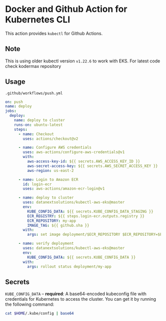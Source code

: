 # Docker and Github Action for Kubernetes CLI

This action provides `kubectl` for Github Actions.

## Note

This is using older kubectl version `v1.22.6` to work with EKS. For latest code check kodermax repository

## Usage

`.github/workflows/push.yml`

```yaml
on: push
name: deploy
jobs:
  deploy:
    name: deploy to cluster
    runs-on: ubuntu-latest
    steps:
      - name: Checkout
        uses: actions/checkout@v2

      - name: Configure AWS credentials
        uses: aws-actions/configure-aws-credentials@v1
        with:
          aws-access-key-id: ${{ secrets.AWS_ACCESS_KEY_ID }}
          aws-secret-access-key: ${{ secrets.AWS_SECRET_ACCESS_KEY }}
          aws-region: us-east-2

      - name: Login to Amazon ECR
        id: login-ecr
        uses: aws-actions/amazon-ecr-login@v1

      - name: deploy to cluster
        uses: datanextsolutions/kubectl-aws-eks@master
        env:
          KUBE_CONFIG_DATA: ${{ secrets.KUBE_CONFIG_DATA_STAGING }}
          ECR_REGISTRY: ${{ steps.login-ecr.outputs.registry }}
          ECR_REPOSITORY: my-app
          IMAGE_TAG: ${{ github.sha }}
        with:
          args: set image deployment/$ECR_REPOSITORY $ECR_REPOSITORY=$ECR_REGISTRY/$ECR_REPOSITORY:$IMAGE_TAG

      - name: verify deployment
        uses: datanextsolutions/kubectl-aws-eks@master
        env:
          KUBE_CONFIG_DATA: ${{ secrets.KUBE_CONFIG_DATA }}
        with:
          args: rollout status deployment/my-app
```

## Secrets

`KUBE_CONFIG_DATA` – **required**: A base64-encoded kubeconfig file with credentials for Kubernetes to access the cluster. You can get it by running the following command:

```bash
cat $HOME/.kube/config | base64
```
